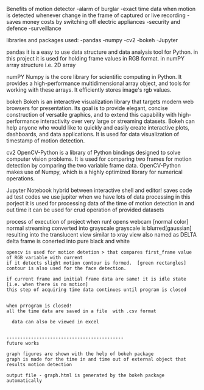 Benefits of motion detector
  -alarm of burglar
  -exact time data when motion is detected whenever change in the frame of captured or live recording
  -saves money costs by switching off electric appliances
  -security and defence
  -surveillance

libraries and packages used:
  -pandas
  -numpy
  -cv2
  -bokeh
  -Jupyter

  pandas
    it is a easy to use data structure and data analysis tool for Python.
    in this project it is used for holding frame values in RGB format. in numPY array structure i.e. 2D array

  numPY
    Numpy is the core library for scientific computing in Python.
    It provides a high-performance multidimensional array object, and tools for working with these arrays.
    It efficiently stores image's rgb values.

  bokeh
    Bokeh is an interactive visualization library that targets modern web browsers for presentation.
    Its goal is to provide elegant, concise construction of versatile graphics, and to extend this capability with high-performance interactivity over very large or streaming datasets.
    Bokeh can help anyone who would like to quickly and easily create interactive plots, dashboards, and data applications.
    It is used for data visualization of timestamp of motion detection.

  cv2
	OpenCV-Python is a library of Python bindings designed to solve computer vision problems.
	It is used for comparing two frames for motion detection by comparing the two variable frame data.
	OpenCV-Python makes use of Numpy, which is a highly optimized library for numerical operations.

  Jupyter Notebook
    hybrid between interactive shell and editor!
    saves code ad test codes
    we use jupiter when we have lots of data processing
    in this porject it is used for processing data of the time of motion detection in and out time
    it can be used for crud operation of provided datasets


  process of execution of project
    when run!
    opens webcam [normal color]
    normal streaming converted into grayscale
    grayscale is blurred[gaussian] resulting into the translucent view similar to xray view also named as DELTA
    delta frame is conerted into pure black and white

    opencv is used for motion detetion > that compares first_frame value of RGB variable with current
    if it detects slight motion contour is formed.  [green rectangles]
    contour is also used for the face detection.

    if current frame and initial frame data are same! it is idle state [i.e. when there is no motion]
    this step of acquiring time data continues until program is closed


    when prrogram is closed!
    all the time data are saved in a file  with .csv format

      data can also be viewed in excel


    -------------------------------------------
    future works

    graph figures are shown with the help of bokeh package
    graph is made for the time in and time out of external object that results motion detection

    output file - graph.html is generated by the bokeh package automatically
	
    
